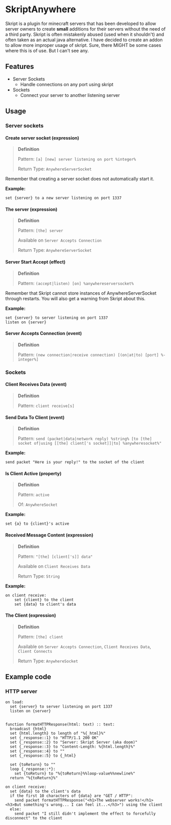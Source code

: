 # SkriptAnywhere

Skript is a plugin for minecraft servers that has been developed to allow server owners to create **small** additions for their servers without the need of a third party.
Skript is often mistakenly abused (used when it shouldn't) and often taken as an actual java alternative.
I have decided to create an addon to allow more improper usage of skript.
Sure, there MIGHT be some cases where this is of use. But I can't see any.

## Features

- Server Sockets
    - Handle connections on any port using skript
- Sockets
    - Connect your server to another listening server

## Usage

### Server sockets
#### Create server socket (expression)

> **Definition**
> 
> Pattern: `[a] [new] server listening on port %integer%`
> 
> Return Type: `AnywhereServerSocket`

Remember that creating a server socket does not automatically start it.

**Example:**
```
set {server} to a new server listening on port 1337
```

#### The server (expression)

> **Definition**
>
> Pattern: `[the] server`
>
> Available on `Server Accepts Connection`
> 
> Return Type: `AnywhereServerSocket`

#### Server Start Accept (effect)
> **Definition**
>
> Pattern: `(accept|listen) [on] %anywhereserversocket%`

Remember that Skript cannot store instances of AnywhereServerSocket through restarts. You will also get a warning from Skript about this.

**Example:**
```
set {server} to server listening on port 1337
listen on {server}
```

#### Server Accepts Connection (event)

> **Definition**
>
> Pattern: `(new connection|receive connection) [(on|at|to) [port] %-integer%]`

### Sockets

#### Client Receives Data (event)

> **Definition**
>
> Pattern: `client receive[s]`

#### Send Data To Client (event)

> **Definition**
>
> Pattern: `send (packet|data|network reply) %string% [to [the] socket of|using [[the] client['s socket]]|to] %anywheresocket%"`

**Example:**

```
send packet "Here is your reply!" to the socket of the client
```

#### Is Client Active (property)

> **Definition**
>
> Pattern: `active`
> 
> Of: `AnywhereSocket`

**Example:**

```
set {a} to {client}'s active
```

#### Received Message Content (expression)

> **Definition**
>
> Pattern: `"[the] [client['s]] data"`
>
> Available on `Client Receives Data`
>
> Return Type: `String`

**Example:**

```
on client receive:
	set {client} to the client
	set {data} to client's data
```

#### The Client (expression)

> **Definition**
>
> Pattern: `[the] client`
>
> Available on `Server Accepts Connection`, `Client Receives Data`, `Client Connects`
>
> Return Type: `AnywhereSocket`

## Example code

### HTTP server

```
on load:
  set {server} to server listening on port 1337
  listen on {server}


function formatHTTPResponse(html: text) :: text:
  broadcast {html}
  set {html.length} to length of "%{_html}%"
  set {_response::1} to "HTTP/1.1 200 OK"
  set {_response::2} to "Server: Skript Server (aka doom)"
  set {_response::3} to "Content-Length: %{html.length}%"
  set {_response::4} to ""
  set {_response::5} to {_html}

  set {toReturn} to ""
  loop {_response::*}:
    set {toReturn} to "%{toReturn}%%loop-value%%newline%"
  return "%{toReturn}%"

on client receive:
  set {data} to the client's data
  if the first 10 characters of {data} are "GET / HTTP":
    send packet formatHTTPResponse("<h1>The webserver works!</h1><h3>But something's wrong... I can feel it...</h3>") using the client
  else:
    send packet "I still didn't implement the effect to forcefully disconnect" to the client
```